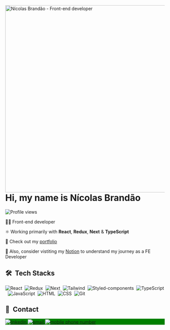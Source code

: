 <img align="right" height="590em" src="https://user-images.githubusercontent.com/107960652/232866318-07441e08-1f67-4b5c-81d4-785b8c9f58d5.png" alt="Nícolas Brandão - Front-end developer"/>
<h1 align="left">Hi, my name is Nícolas Brandão</h1>
<p align="left"><img src="https://komarev.com/ghpvc/?username=nicolasbrandao&color=green" alt="Profile views" /></p>

👨‍💻 Front-end developer

⚛️ Working primarily with **React**, **Redux**, **Next** & **TypeScript**

🚧 Check out my [portfolio](https://nicolasbrandao.vercel.app/)

🚀 Also, consider vistiting my [Notion](https://frill-word-deb.notion.site/05e98f1767054c43a2cea6118e331bcb?v=a47a1074574940c7a0a7091ccdd706de) to understand my journey as a FE Developer


## 🛠 &nbsp;Tech Stacks

![React](https://img.shields.io/badge/-React-05122A?style=flat&logo=react)&nbsp;
![Redux](https://img.shields.io/badge/-Redux-05122A?style=flat&logo=redux)&nbsp;
![Next](https://img.shields.io/badge/-Next-05122A?style=flat&logo=next.js)&nbsp;
![Tailwind](https://img.shields.io/badge/-Tailwind-05122A?style=flat&logo=tailwindcss)&nbsp;
![Styled-components](https://img.shields.io/badge/-StyledComponents-05122A?style=flat&logo=styled-components)&nbsp;
![TypeScript](https://img.shields.io/badge/-TypeScript-05122A?style=flat&logo=typescript)&nbsp;
![JavaScript](https://img.shields.io/badge/-JavaScript-05122A?style=flat&logo=javascript)&nbsp;
![HTML](https://img.shields.io/badge/-HTML-05122A?style=flat&logo=HTML5)&nbsp;
![CSS](https://img.shields.io/badge/-CSS-05122A?style=flat&logo=CSS3&logoColor=1572B6)&nbsp;
![Git](https://img.shields.io/badge/-Git-05122A?style=flat&logo=git)&nbsp;

## 📧 &nbsp;Contact

<p align="left" style="background:green">
  <a href="https://linkedin.com/in/nicolasbrandao" target="_blank">
    <img align="center" src="https://img.shields.io/badge/-nicolasbrandao-05122A?style=flat&logo=linkedin" alt="linkedin"/>
  </a>
  <a href="mailto: nicolas.brandaor@gmail.com" target="_blank">
   <img align="center" src="https://img.shields.io/badge/-nicolas.brandaor@gmail.com-05122A?style=flat&logo=gmail" alt="email"/>
  </a>
  <a href="https://wa.me/5537991124140" target="_blank">
   <img align="center" src="https://img.shields.io/badge/-(37)_9_9112_4140-05122A?style=flat&logo=whatsapp" alt="mobile phone number"/>
  </a>
</p>

